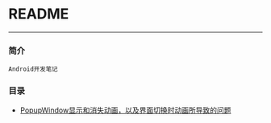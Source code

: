 ﻿# README

---

### 简介
	Android开发笔记

### 目录
* [PopupWindow显示和消失动画，以及界面切换时动画所导致的问题](https://github.com/pcatzj/AndroidNotes/blob/master/PopupWindow%E6%98%BE%E7%A4%BA%E5%92%8C%E6%B6%88%E5%A4%B1%E5%8A%A8%E7%94%BB%EF%BC%8C%E4%BB%A5%E5%8F%8A%E7%95%8C%E9%9D%A2%E5%88%87%E6%8D%A2%E6%97%B6%E5%8A%A8%E7%94%BB%E6%89%80%E5%AF%BC%E8%87%B4%E7%9A%84%E9%97%AE%E9%A2%98.md)




